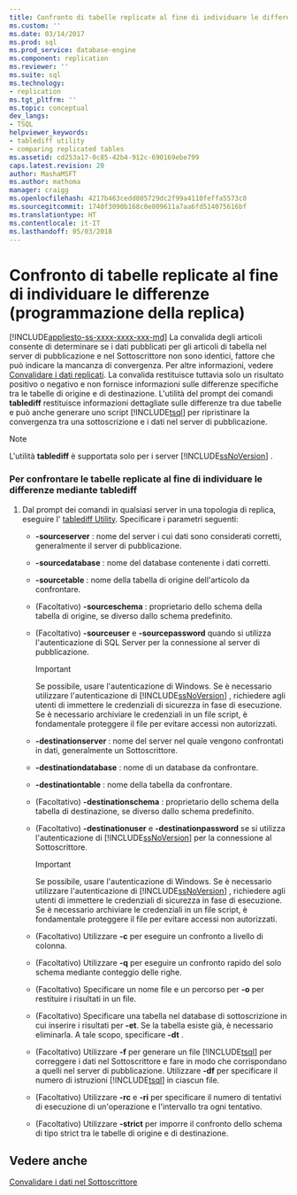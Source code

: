 ```yaml
---
title: Confronto di tabelle replicate al fine di individuare le differenze (programmazione della replica) | Microsoft Docs
ms.custom: ''
ms.date: 03/14/2017
ms.prod: sql
ms.prod_service: database-engine
ms.component: replication
ms.reviewer: ''
ms.suite: sql
ms.technology:
- replication
ms.tgt_pltfrm: ''
ms.topic: conceptual
dev_langs:
- TSQL
helpviewer_keywords:
- tablediff utility
- comparing replicated tables
ms.assetid: cd253a17-0c85-42b4-912c-690169ebe799
caps.latest.revision: 20
author: MashaMSFT
ms.author: mathoma
manager: craigg
ms.openlocfilehash: 4217b463cedd805729dc2f99a4110feffa5573c0
ms.sourcegitcommit: 1740f3090b168c0e809611a7aa6fd514075616bf
ms.translationtype: HT
ms.contentlocale: it-IT
ms.lasthandoff: 05/03/2018
---
```

# <a name="compare-replicated-tables-for-differences-replication-programming"></a>Confronto di tabelle replicate al fine di individuare le differenze (programmazione della replica)
[!INCLUDE[appliesto-ss-xxxx-xxxx-xxx-md](../../../includes/appliesto-ss-xxxx-xxxx-xxx-md.md)]
  La convalida degli articoli consente di determinare se i dati pubblicati per gli articoli di tabella nel server di pubblicazione e nel Sottoscrittore non sono identici, fattore che può indicare la mancanza di convergenza. Per altre informazioni, vedere [Convalidare i dati replicati](../../../relational-databases/replication/validate-replicated-data.md). La convalida restituisce tuttavia solo un risultato positivo o negativo e non fornisce informazioni sulle differenze specifiche tra le tabelle di origine e di destinazione. L'utilità del prompt dei comandi **tablediff** restituisce informazioni dettagliate sulle differenze tra due tabelle e può anche generare uno script [!INCLUDE[tsql](../../../includes/tsql-md.md)] per ripristinare la convergenza tra una sottoscrizione e i dati nel server di pubblicazione.  
  
> [!NOTE]  
>  L'utilità **tablediff** è supportata solo per i server [!INCLUDE[ssNoVersion](../../../includes/ssnoversion-md.md)] .  
  
### <a name="to-compare-replicated-tables-for-differences-using-tablediff"></a>Per confrontare le tabelle replicate al fine di individuare le differenze mediante tablediff  
  
1.  Dal prompt dei comandi in qualsiasi server in una topologia di replica, eseguire l' [tablediff Utility](../../../tools/tablediff-utility.md). Specificare i parametri seguenti:  
  
    -   **-sourceserver** : nome del server i cui dati sono considerati corretti, generalmente il server di pubblicazione.  
  
    -   **-sourcedatabase** : nome del database contenente i dati corretti.  
  
    -   **-sourcetable** : nome della tabella di origine dell'articolo da confrontare.  
  
    -   (Facoltativo) **-sourceschema** : proprietario dello schema della tabella di origine, se diverso dallo schema predefinito.  
  
    -   (Facoltativo) **-sourceuser** e **-sourcepassword** quando si utilizza l'autenticazione di SQL Server per la connessione al server di pubblicazione.  
  
        > [!IMPORTANT]  
        >  Se possibile, usare l'autenticazione di Windows. Se è necessario utilizzare l'autenticazione di [!INCLUDE[ssNoVersion](../../../includes/ssnoversion-md.md)] , richiedere agli utenti di immettere le credenziali di sicurezza in fase di esecuzione. Se è necessario archiviare le credenziali in un file script, è fondamentale proteggere il file per evitare accessi non autorizzati.  
  
    -   **-destinationserver** : nome del server nel quale vengono confrontati in dati, generalmente un Sottoscrittore.  
  
    -   **-destinationdatabase** : nome di un database da confrontare.  
  
    -   **-destinationtable** : nome della tabella da confrontare.  
  
    -   (Facoltativo) **-destinationschema** : proprietario dello schema della tabella di destinazione, se diverso dallo schema predefinito.  
  
    -   (Facoltativo) **-destinationuser** e **-destinationpassword** se si utilizza l'autenticazione di [!INCLUDE[ssNoVersion](../../../includes/ssnoversion-md.md)] per la connessione al Sottoscrittore.  
  
        > [!IMPORTANT]  
        >  Se possibile, usare l'autenticazione di Windows. Se è necessario utilizzare l'autenticazione di [!INCLUDE[ssNoVersion](../../../includes/ssnoversion-md.md)] , richiedere agli utenti di immettere le credenziali di sicurezza in fase di esecuzione. Se è necessario archiviare le credenziali in un file script, è fondamentale proteggere il file per evitare accessi non autorizzati.  
  
    -   (Facoltativo) Utilizzare **-c** per eseguire un confronto a livello di colonna.  
  
    -   (Facoltativo) Utilizzare **-q** per eseguire un confronto rapido del solo schema mediante conteggio delle righe.  
  
    -   (Facoltativo) Specificare un nome file e un percorso per **-o** per restituire i risultati in un file.  
  
    -   (Facoltativo) Specificare una tabella nel database di sottoscrizione in cui inserire i risultati per **-et**. Se la tabella esiste già, è necessario eliminarla. A tale scopo, specificare **-dt** .  
  
    -   (Facoltativo) Utilizzare **-f** per generare un file [!INCLUDE[tsql](../../../includes/tsql-md.md)] per correggere i dati nel Sottoscrittore e fare in modo che corrispondano a quelli nel server di pubblicazione. Utilizzare **-df** per specificare il numero di istruzioni [!INCLUDE[tsql](../../../includes/tsql-md.md)] in ciascun file.  
  
    -   (Facoltativo) Utilizzare **-rc** e **-ri** per specificare il numero di tentativi di esecuzione di un'operazione e l'intervallo tra ogni tentativo.  
  
    -   (Facoltativo) Utilizzare **-strict** per imporre il confronto dello schema di tipo strict tra le tabelle di origine e di destinazione.  
  
## <a name="see-also"></a>Vedere anche  
 [Convalidare i dati nel Sottoscrittore](../../../relational-databases/replication/validate-data-at-the-subscriber.md)  
  
  
